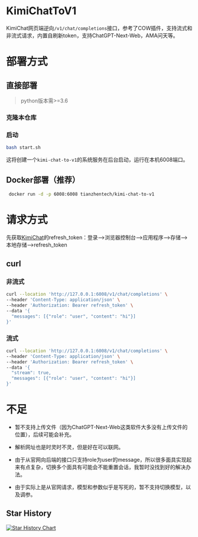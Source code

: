 # KimiChatToV1

KimiChat网页端逆向`/v1/chat/completions`接口，参考了COW插件，支持流式和非流式请求，内置自刷新token，支持ChatGPT-Next-Web，AMA问天等。

# 部署方式

## 直接部署

> python版本需>=3.6

### 克隆本仓库

### 启动

```bash
bash start.sh
```

这将创建一个`kimi-chat-to-v1`的系统服务在后台启动，运行在本机6008端口。

## Docker部署（推荐）

```bash
 docker run -d -p 6008:6008 tianzhentech/kimi-chat-to-v1
```

# 请求方式

先获取[KimiChat](https://kimi.moonshot.cn/)的refresh_token：登录-->浏览器控制台-->应用程序-->存储-->本地存储-->refresh_token

## curl

### 非流式

```bash
curl --location 'http://127.0.0.1:6008/v1/chat/completions' \
--header 'Content-Type: application/json' \
--header 'Authorization: Bearer refresh_token' \
--data '{
  "messages": [{"role": "user", "content": "hi"}]
}'
```

### 流式

```bash
curl --location 'http://127.0.0.1:6008/v1/chat/completions' \
--header 'Content-Type: application/json' \
--header 'Authorization: Bearer refresh_token' \
--data '{
  "stream": true,
  "messages": [{"role": "user", "content": "hi"}]
}'
```

# 不足

- 暂不支持上传文件（因为ChatGPT-Next-Web这类软件大多没有上传文件的位置），后续可能会补充。

- 解析网址也是时灵时不灵，但是好在可以联网。
- 由于从官网向后端的接口只支持role为user的message，所以很多面具实现起来有点复杂，切换多个面具有可能会不能重置会话，我暂时没找到好的解决办法。
- 由于实际上是从官网请求，模型和参数似乎是写死的，暂不支持切换模型，以及调参。

## Star History

[![Star History Chart](https://api.star-history.com/svg?repos=tianzhen889/KimiChatToV1&type=Date)](https://star-history.com/#tianzhen889/KimiChatToV1&Date)


